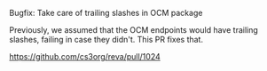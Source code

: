 Bugfix: Take care of trailing slashes in OCM package

Previously, we assumed that the OCM endpoints would have trailing
slashes, failing in case they didn't. This PR fixes that.

https://github.com/cs3org/reva/pull/1024

